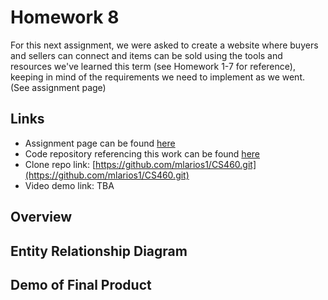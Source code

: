 # Homework 8

For this next assignment, we were asked to create a website where buyers and sellers can connect and items can be sold using the tools and resources we've learned this term (see Homework 1-7 for reference), keeping in mind of the requirements we need to implement as we went. (See assignment page)

## Links

* Assignment page can be found [here](http://www.wou.edu/~morses/classes/cs46x/assignments/HW8_1819.html)
* Code repository referencing this work can be found [here](https://github.com/mlarios1/CS460/tree/master/hw8)
* Clone repo link: [https://github.com/mlarios1/CS460.git](https://github.com/mlarios1/CS460.git)
* Video demo link: TBA

## Overview

## Entity Relationship Diagram

## Demo of Final Product
